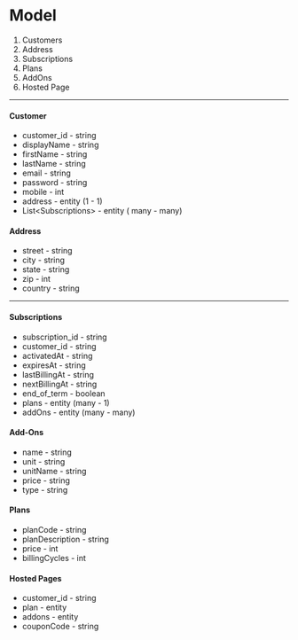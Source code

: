 # Model

1. Customers
2. Address   
3. Subscriptions
4. Plans   
5. AddOns
6. Hosted Page
---

#### Customer

- customer_id - string
- displayName - string 
- firstName - string
- lastName - string
- email - string  
- password - string 
- mobile - int  
- address - entity (1 - 1)
- List<Subscriptions<su>> - entity ( many - many)


#### Address

- street - string
- city - string
- state - string
- zip - int
- country - string

---

#### Subscriptions

- subscription_id - string 
- customer_id - string
- activatedAt - string 
- expiresAt - string
- lastBillingAt - string
- nextBillingAt - string  
- end_of_term - boolean
- plans - entity (many - 1)
- addOns - entity (many - many)

#### Add-Ons
- name - string
- unit - string
- unitName - string
- price - string
- type - string

#### Plans
- planCode - string
- planDescription - string
- price - int
- billingCycles - int


#### Hosted Pages
- customer_id - string
- plan - entity
- addons - entity
- couponCode - string


